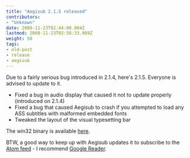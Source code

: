 ```yaml
---
title: "Aegisub 2.1.5 released"
contributors:
- "Unknown"
date: 2008-11-23T02:44:00.004Z
lastmod: 2008-11-23T02:50:33.989Z
weight: 50
tags:
- old-post
- release
- aegisub
---
```

Due to a fairly serious bug introduced in 2.1.4, here's 2.1.5. Everyone is advised to update to it.
* Fixed a bug in audio display that caused it not to update properly (introduced on 2.1.4)
* Fixed a bug that caused Aegisub to crash if you attempted to load any ASS subtitles with malformed embedded fonts
* Tweaked the layout of the visual typesetting bar

The win32 binary is available [here](http://www.malakith.net/amz/aegisub/aegisub-r2481-setup.exe).

BTW, a good way to keep up with Aegisub updates it to subscribe to the [Atom feed](http://www.aegisub.net/feeds/posts/default) - I recommend [Google Reader](http://reader.google.com).
